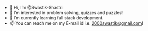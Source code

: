 - 👋 Hi, I’m @Swastik-Shastri
- 👀 I’m interested in problem solving, quizzes and puzzles!
- 🌱 I’m currently learning full stack development.
- 📫 You can reach me on my E-mail id i.e. 2000swastik@gmail.com!

<!---
Swastik-Shastri/Swastik-Shastri is a ✨ special ✨ repository because its `README.md` (this file) appears on your GitHub profile.
You can click the Preview link to take a look at your changes.
--->
